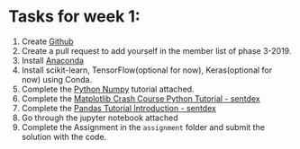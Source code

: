 # Tasks for week 1:
1. Create [Github](https://github.com)
2. Create a pull request to add yourself in the member list of phase 3-2019.
3. Install [Anaconda](https://www.anaconda.com/download/)
4. Install scikit-learn, TensorFlow(optional for now), Keras(optional for now) using Conda.
5. Complete the [Python Numpy](http://cs231n.github.io/python-numpy-tutorial/) tutorial attached.
6. Complete the [Matplotlib Crash Course Python Tutorial - sentdex](https://pythonprogramming.net/matplotlib-python-3-basics-tutorial/)
8. Complete the [Pandas Tutorial Introduction - sentdex](https://pythonprogramming.net/data-analysis-python-pandas-tutorial-introduction/)
9. Go through the jupyter notebook attached
10. Complete the Assignment in the `assignment` folder and submit the solution with the code.
